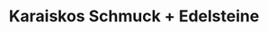 ---
title: "Karaiskos Schmuck + Edelsteine"
url: /schwalbach-am-taunus/karaiskos-schmuck-edelsteine/
shop: Schmuck
---